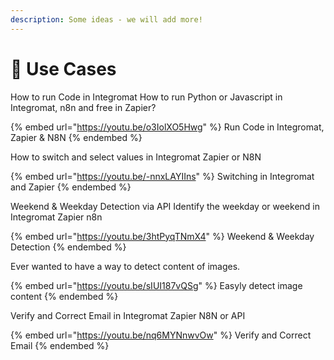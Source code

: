 ```yaml
---
description: Some ideas - we will add more!
---
```


# 🤩 Use Cases

How to run Code in Integromat How to run Python or Javascript in Integromat, n8n and free in Zapier?

{% embed url="https://youtu.be/o3IolXO5Hwg" %}
Run Code in Integromat, Zapier & N8N
{% endembed %}

How to switch and select values in Integromat Zapier or N8N

{% embed url="https://youtu.be/-nnxLAYIIns" %}
Switching in Integromat and Zapier
{% endembed %}

Weekend & Weekday Detection via API Identify the weekday or weekend in Integromat Zapier n8n

{% embed url="https://youtu.be/3htPyqTNmX4" %}
Weekend & Weekday Detection
{% endembed %}

Ever wanted to have a way to detect content of images.

{% embed url="https://youtu.be/sIUI187vQSg" %}
Easyly detect image content
{% endembed %}

Verify and Correct Email in Integromat Zapier N8N or API

{% embed url="https://youtu.be/nq6MYNnwvOw" %}
Verify and Correct Email
{% endembed %}
